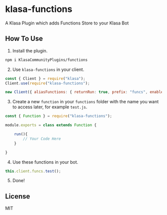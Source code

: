 # klasa-functions
A Klasa Plugin which adds Functions Store to your Klasa Bot

## How To Use

1. Install the plugin.

```bash
npm i KlasaCommunityPlugins/functions
```

2. Use `klasa-functions` in your client.

```js
const { Client } = require("klasa");
Client.use(require("klasa-functions");

new Client({ aliasFunctions: { returnRun: true, prefix: "funcs", enabled: true } }).login("Your Beautiful Token");
```

3. Create a new `function` in your `functions` folder with the name you want to access later, for example `test.js`.

```js
const { Function } = require("klasa-functions");

module.exports = class extends Function {

    run(){
        // Your Code Here
    }

}
```

4. Use these functions in your bot.

```js
this.client.funcs.test();
```

5. Done!

## License

MIT
